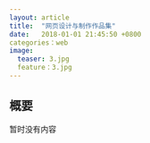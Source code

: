 ```yaml
---
layout: article
title:  "网页设计与制作作品集"
date:   2018-01-01 21:45:50 +0800
categories：web
image:
  teaser: 3.jpg
  feature：3.jpg
---
```




## 概要

暂时没有内容


